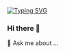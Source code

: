 [![Typing SVG](https://readme-typing-svg.demolab.com?font=Fira+Code&pause=500&color=38D2AF&width=435&lines=Hi!;Welcome+to+my+github+profile)](https://git.io/typing-svg)

### Hi there 👋
💬 Ask me about ...
<!--
**FilipRybinski/FilipRybinski** is a ✨ _special_ ✨ repository because its `README.md` (this file) appears on your GitHub profile.

Here are some ideas to get you started:

- 🔭 I’m currently working on ...
- 🌱 I’m currently learning ...
- 👯 I’m looking to collaborate on ...
- 🤔 I’m looking for help with ...
- 💬 Ask me about ...
- 📫 How to reach me: ...
- 😄 Pronouns: ...
- ⚡ Fun fact: ...
-->
